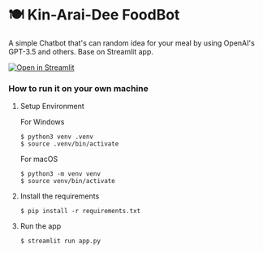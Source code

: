 # 🍽️ Kin-Arai-Dee FoodBot

A simple Chatbot that's can random idea for your meal by using OpenAI's GPT-3.5 and others.
Base on Streamlit app.

[![Open in Streamlit](https://static.streamlit.io/badges/streamlit_badge_black_white.svg)](https://chatbot-template.streamlit.app/)

### How to run it on your own machine
   
   1. Setup Environment
   
      For Windows
      
      ```
      $ python3 venv .venv
      $ source .venv/bin/activate
      ```
      
      For macOS
   
      ```
      $ python3 -m venv venv
      $ source venv/bin/activate
      ```

   3. Install the requirements

      ```
      $ pip install -r requirements.txt
      ```

   4. Run the app

      ```
      $ streamlit run app.py
      ```

